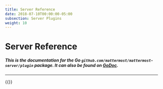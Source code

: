 ```yaml
---
title: Server Reference
date: 2018-07-10T00:00:00-05:00
subsection: Server Plugins
weight: 10
---
```


# Server Reference

##### This is the documentation for the Go <code>github.com/mattermost/mattermost-server/plugin</code> package. It can also be found on [GoDoc](https://godoc.org/github.com/mattermost/mattermost-server/plugin).
***

{{<plugingodocs>}}
